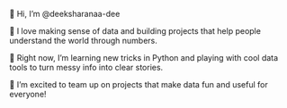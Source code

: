 👋 Hi, I’m @deeksharanaa-dee

👀 I love making sense of data and building projects that help people understand the world through numbers.

🌱 Right now, I’m learning new tricks in Python and playing with cool data tools to turn messy info into clear stories.

💞️ I’m excited to team up on projects that make data fun and useful for everyone!




<!---
deeksharanaa-dee/deeksharanaa-dee is a ✨ special ✨ 
--->
